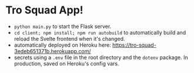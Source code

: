 # Tro Squad App!

- `python main.py` to start the Flask server.
- `cd client; npm install; npm run autobuild` to automatically build and reload the Svelte frontend when it's changed.
- automatically deployed on Heroku here: https://tro-squad-3edeb651371b.herokuapp.com/
- secrets using a `.env` file in the root directory and the `dotenv` package. In production, saved on Heroku's config vars.

